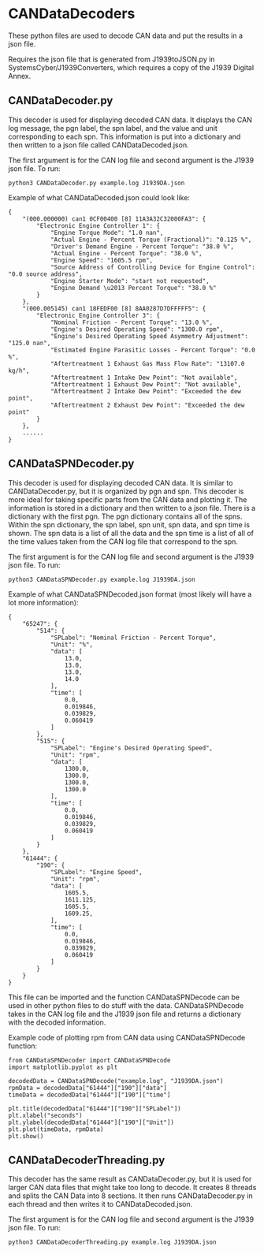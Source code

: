 # CANDataDecoders

These python files are used to decode CAN data and put the results in a json file.

Requires the json file that is generated from J1939toJSON.py in SystemsCyber/J1939Converters, which requires a copy of the J1939 Digital Annex.

## CANDataDecoder.py
This decoder is used for displaying decoded CAN data. It displays the CAN log message, the pgn label, the spn label, and the value and unit corresponding to each spn. This information is put into a dictionary and then written to a json file called CANDataDecoded.json.

The first argument is for the CAN log file and second argument is the J1939 json file. To run:
```
python3 CANDataDecoder.py example.log J1939DA.json
```
Example of what CANDataDecoded.json could look like:
```
{
    "(000.000000) can1 0CF00400 [8] 11A3A32C32000FA3": {
        "Electronic Engine Controller 1": {
            "Engine Torque Mode": "1.0 nan",
            "Actual Engine - Percent Torque (Fractional)": "0.125 %",
            "Driver's Demand Engine - Percent Torque": "38.0 %",
            "Actual Engine - Percent Torque": "38.0 %",
            "Engine Speed": "1605.5 rpm",
            "Source Address of Controlling Device for Engine Control": "0.0 source address",
            "Engine Starter Mode": "start not requested",
            "Engine Demand \u2013 Percent Torque": "38.0 %"
        }
    },
    "(000.005145) can1 18FEDF00 [8] 8AA0287D7DFFFFF5": {
        "Electronic Engine Controller 3": {
            "Nominal Friction - Percent Torque": "13.0 %",
            "Engine's Desired Operating Speed": "1300.0 rpm",
            "Engine's Desired Operating Speed Asymmetry Adjustment": "125.0 nan",
            "Estimated Engine Parasitic Losses - Percent Torque": "0.0 %",
            "Aftertreatment 1 Exhaust Gas Mass Flow Rate": "13107.0 kg/h",
            "Aftertreatment 1 Intake Dew Point": "Not available",
            "Aftertreatment 1 Exhaust Dew Point": "Not available",
            "Aftertreatment 2 Intake Dew Point": "Exceeded the dew point",
            "Aftertreatment 2 Exhaust Dew Point": "Exceeded the dew point"
        }
    },
    ......
}
```

## CANDataSPNDecoder.py
This decoder is used for displaying decoded CAN data. It is similar to CANDataDecoder.py, but it is organized by pgn and spn. This decoder is more ideal for taking specific parts from the CAN data and plotting it. The information is stored in a dictionary and then written to a json file. There is a dictionary with the first pgn. The pgn dictionary contains all of the spns. Within the spn dictionary, the spn label, spn unit, spn data, and spn time is shown. The spn data is a list of all the data and the spn time is a list of all of the time values taken from the CAN log file that correspond to the spn.

The first argument is for the CAN log file and second argument is the J1939 json file. To run:
```
python3 CANDataSPNDecoder.py example.log J1939DA.json
```
Example of what CANDataSPNDecoded.json format (most likely will have a lot more information):
```
{
    "65247": {
        "514": {
            "SPLabel": "Nominal Friction - Percent Torque",
            "Unit": "%",
            "data": [
                13.0,
                13.0,
                13.0,
                14.0
            ],
            "time": [
                0.0,
                0.019846,
                0.039829,
                0.060419
            ]
        },
        "515": {
            "SPLabel": "Engine's Desired Operating Speed",
            "Unit": "rpm",
            "data": [
                1300.0,
                1300.0,
                1300.0,
                1300.0
            ],
            "time": [
                0.0,
                0.019846,
                0.039829,
                0.060419
            ]
        }
    },
    "61444": {
        "190": {
            "SPLabel": "Engine Speed",
            "Unit": "rpm",
            "data": [
                1605.5,
                1611.125,
                1605.5,
                1609.25,
            ],
            "time": [
                0.0,
                0.019846,
                0.039829,
                0.060419
            ]
        }
    }
}
```
This file can be imported and the function CANDataSPNDecode can be used in other python files to do stuff with the data. CANDataSPNDecode takes in the CAN log file and the J1939 json file and returns a dictionary with the decoded information. 

Example code of plotting rpm from CAN data using CANDataSPNDecode function:
```
from CANDataSPNDecoder import CANDataSPNDecode
import matplotlib.pyplot as plt

decodedData = CANDataSPNDecode("example.log", "J1939DA.json")
rpmData = decodedData["61444"]["190"]["data"]
timeData = decodedData["61444"]["190"]["time"]

plt.title(decodedData["61444"]["190"]["SPLabel"]) 
plt.xlabel("seconds")
plt.ylabel(decodedData["61444"]["190"]["Unit"])
plt.plot(timeData, rpmData)
plt.show()
```

## CANDataDecoderThreading.py
This decoder has the same result as CANDataDecoder.py, but it is used for larger CAN data files that might take too long to decode. It creates 8 threads and splits the CAN Data into 8 sections. It then runs CANDataDecoder.py in each thread and then writes it to CANDataDecoded.json.

The first argument is for the CAN log file and second argument is the J1939 json file. To run:
```
python3 CANDataDecoderThreading.py example.log J1939DA.json
```
